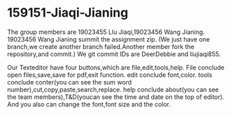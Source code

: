 # 159151-Jiaqi-Jianing
The group members are 19023455 LIu Jiaqi,19023456 Wang Jianing.
19023456 Wang Jianing summit the assignment zip.
(We just have one branch,we create another branch failed.Another member fork the repository,and commit.)
We git commit IDs are DeerDebbie and liujiaqi855.


Our Texteditor have four buttons,which are file,edit,tools,help.
File conclude open files,save,save for pdf,exit function.
edit conclude font,color.
tools conclude conter(you can see the sum word number),cut,copy,paste,search,replace.
help conclude about(you can see the team members),T&D(youcan see the time and date on the top of editor).
And you also can change the font,font size and the color.
